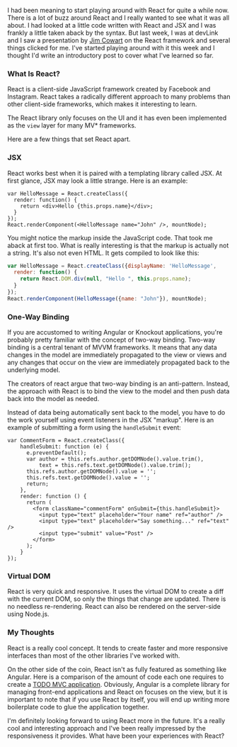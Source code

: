 I had been meaning to start playing around with React for quite a while now. There is a lot of buzz around React and I really wanted to see what it was all about. I had looked at a little code written with React and JSX and I was frankly a little taken aback by the syntax. But last week, I was at devLink and I saw a presentation by [Jim Cowart](https://twitter.com/ifandelse) on the React framework and several things clicked for me. I've started playing around with it this week and I thought I'd write an introductory post to cover what I've learned so far.

<!-- more -->

### What Is React?

React is a client-side JavaScript framework created by Facebook and Instagram. React takes a radically different approach to many problems than other client-side frameworks, which makes it interesting to learn.

The React library only focuses on the UI and it has even been implemented as the `view` layer for many MV* frameworks.

Here are a few things that set React apart.

### JSX

React works best when it is paired with a templating library called JSX. At first glance, JSX may look a little strange. Here is an example:

```
var HelloMessage = React.createClass({
  render: function() {
    return <div>Hello {this.props.name}</div>;
  }
});
React.renderComponent(<HelloMessage name="John" />, mountNode);
```

You might notice the markup inside the JavaScript code. That took me aback at first too. What is really interesting is that the markup is actually not a string. It's also not even HTML. It gets compiled to look like this:

```js
var HelloMessage = React.createClass({displayName: 'HelloMessage',
  render: function() {
    return React.DOM.div(null, "Hello ", this.props.name);
  }
});
React.renderComponent(HelloMessage({name: "John"}), mountNode);
```

### One-Way Binding

If you are accustomed to writing Angular or Knockout applications, you're probably pretty familiar with the concept of two-way binding. Two-way binding is a central tenant of MVVM frameworks. It means that any data changes in the model are immediately propagated to the view or views and any changes that occur on the view are immediately propagated back to the underlying model.

The creators of react argue that two-way binding is an anti-pattern. Instead, the approach with React is to bind the view to the model and then push data back into the model as needed.

Instead of data being automatically sent back to the model, you have to do the work yourself using event listeners in the JSX "markup". Here is an example of submitting a form using the `handleSubmit` event:

```
var CommentForm = React.createClass({
    handleSubmit: function (e) {
      e.preventDefault();
      var author = this.refs.author.getDOMNode().value.trim(),
          text = this.refs.text.getDOMNode().value.trim();
      this.refs.author.getDOMNode().value = '';
      this.refs.text.getDOMNode().value = '';
      return;
    },
    render: function () {
      return (
        <form className="commentForm" onSubmit={this.handleSubmit}>
          <input type="text" placeholder="Your name" ref="author" />
          <input type="text" placeholder="Say something..." ref="text" />
          <input type="submit" value="Post" />
        </form>
      );
    }
});
```

### Virtual DOM

React is very quick and responsive. It uses the virtual DOM to create a diff with the current DOM, so only the things that change are updated. There is no needless re-rendering. React can also be rendered on the server-side using Node.js.

### My Thoughts

React is a really cool concept. It tends to create faster and more responsive interfaces than most of the other libraries I've worked with.

On the other side of the coin, React isn't as fully featured as something like Angular. Here is a comparison of the amount of code each one requires to create a [TODO MVC application](http://www.benmccann.com/blog/todo-mvc-angular-vs-react/). Obviously, Angular is a complete library for managing front-end applications and React on focuses on the view, but it is important to note that if you use React by itself, you will end up writing more boilerplate code to glue the application together.

I'm definitely looking forward to using React more in the future. It's a really cool and interesting approach and I've been really impressed by the responsiveness it provides. What have been your experiences with React?